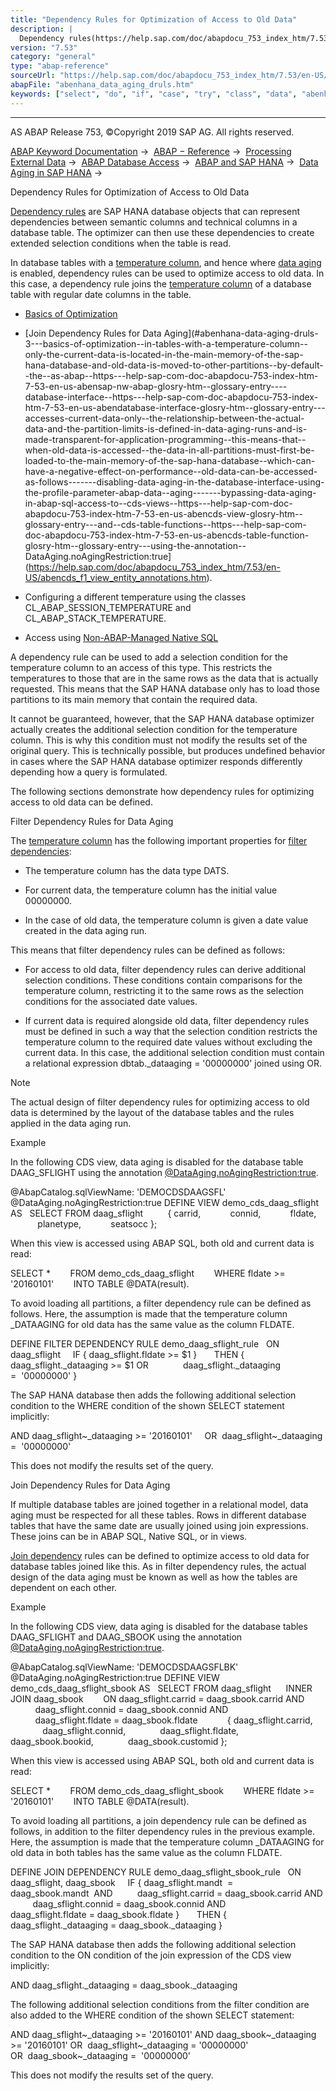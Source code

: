 ```yaml
---
title: "Dependency Rules for Optimization of Access to Old Data"
description: |
  Dependency rules(https://help.sap.com/doc/abapdocu_753_index_htm/7.53/en-US/abenddic_dependency_rules.htm) are SAP HANA database objects that can represent dependencies between semantic columns and technical columns in a database table. The optimizer can then use these dependencies to create exten
version: "7.53"
category: "general"
type: "abap-reference"
sourceUrl: "https://help.sap.com/doc/abapdocu_753_index_htm/7.53/en-US/abenhana_data_aging_druls.htm"
abapFile: "abenhana_data_aging_druls.htm"
keywords: ["select", "do", "if", "case", "try", "class", "data", "abenhana", "aging", "druls"]
---
```


* * *

AS ABAP Release 753, ©Copyright 2019 SAP AG. All rights reserved.

[ABAP Keyword Documentation](https://help.sap.com/doc/abapdocu_753_index_htm/7.53/en-US/abenabap.htm) →  [ABAP − Reference](https://help.sap.com/doc/abapdocu_753_index_htm/7.53/en-US/abenabap_reference.htm) →  [Processing External Data](https://help.sap.com/doc/abapdocu_753_index_htm/7.53/en-US/abenabap_language_external_data.htm) →  [ABAP Database Access](https://help.sap.com/doc/abapdocu_753_index_htm/7.53/en-US/abenabap_sql.htm) →  [ABAP and SAP HANA](https://help.sap.com/doc/abapdocu_753_index_htm/7.53/en-US/abenabap_hana.htm) →  [Data Aging in SAP HANA](https://help.sap.com/doc/abapdocu_753_index_htm/7.53/en-US/abenhana_data_aging.htm) → 

Dependency Rules for Optimization of Access to Old Data

[Dependency rules](https://help.sap.com/doc/abapdocu_753_index_htm/7.53/en-US/abenddic_dependency_rules.htm) are SAP HANA database objects that can represent dependencies between semantic columns and technical columns in a database table. The optimizer can then use these dependencies to create extended selection conditions when the table is read.

In database tables with a [temperature column](https://help.sap.com/doc/abapdocu_753_index_htm/7.53/en-US/abendata_aging_glosry.htm "Glossary Entry"), and hence where [data aging](https://help.sap.com/doc/abapdocu_753_index_htm/7.53/en-US/abentemperature_column_glosry.htm "Glossary Entry") is enabled, dependency rules can be used to optimize access to old data. In this case, a dependency rule joins the [temperature column](https://help.sap.com/doc/abapdocu_753_index_htm/7.53/en-US/abentemperature_column_glosry.htm "Glossary Entry") of a database table with regular date columns in the table.

-   [Basics of Optimization](#abenhana-data-aging-druls-1--------filter-dependency-rules-for-data-aging---@ITOC@@ABENHANA_DATA_AGING_DRULS_2)

-   [Join Dependency Rules for Data Aging](#abenhana-data-aging-druls-3---basics-of-optimization--in-tables-with-a-temperature-column--only-the-current-data-is-located-in-the-main-memory-of-the-sap-hana-database-and-old-data-is-moved-to-other-partitions--by-default--the--as-abap--https---help-sap-com-doc-abapdocu-753-index-htm-7-53-en-us-abensap-nw-abap-glosry-htm--glossary-entry----database-interface--https---help-sap-com-doc-abapdocu-753-index-htm-7-53-en-us-abendatabase-interface-glosry-htm--glossary-entry---accesses-current-data-only--the-relationship-between-the-actual-data-and-the-partition-limits-is-defined-in-data-aging-runs-and-is-made-transparent-for-application-programming--this-means-that--when-old-data-is-accessed--the-data-in-all-partitions-must-first-be-loaded-to-the-main-memory-of-the-sap-hana-database--which-can-have-a-negative-effect-on-performance--old-data-can-be-accessed-as-follows-------disabling-data-aging-in-the-database-interface-using-the-profile-parameter-abap-data--aging-------bypassing-data-aging-in-abap-sql-access-to--cds-views--https---help-sap-com-doc-abapdocu-753-index-htm-7-53-en-us-abencds-view-glosry-htm--glossary-entry---and--cds-table-functions--https---help-sap-com-doc-abapdocu-753-index-htm-7-53-en-us-abencds-table-function-glosry-htm--glossary-entry---using-the-annotation--DataAging.noAgingRestriction:true](https://help.sap.com/doc/abapdocu_753_index_htm/7.53/en-US/abencds_f1_view_entity_annotations.htm).

-   Configuring a different temperature using the classes CL\_ABAP\_SESSION\_TEMPERATURE and CL\_ABAP\_STACK\_TEMPERATURE.

-   Access using [Non-ABAP-Managed Native SQL](https://help.sap.com/doc/abapdocu_753_index_htm/7.53/en-US/abenabap_managed_db_objects_nsql.htm)

A dependency rule can be used to add a selection condition for the temperature column to an access of this type. This restricts the temperatures to those that are in the same rows as the data that is actually requested. This means that the SAP HANA database only has to load those partitions to its main memory that contain the required data.

It cannot be guaranteed, however, that the SAP HANA database optimizer actually creates the additional selection condition for the temperature column. This is why this condition must not modify the results set of the original query. This is technically possible, but produces undefined behavior in cases where the SAP HANA database optimizer responds differently depending how a query is formulated.

The following sections demonstrate how dependency rules for optimizing access to old data can be defined.

Filter Dependency Rules for Data Aging

The [temperature column](https://help.sap.com/doc/abapdocu_753_index_htm/7.53/en-US/abentemperature_column_glosry.htm "Glossary Entry") has the following important properties for [filter dependencies](https://help.sap.com/doc/abapdocu_753_index_htm/7.53/en-US/abenddicddl_define_filter_drul.htm):

-   The temperature column has the data type DATS.

-   For current data, the temperature column has the initial value 00000000.

-   In the case of old data, the temperature column is given a date value created in the data aging run.

This means that filter dependency rules can be defined as follows:

-   For access to old data, filter dependency rules can derive additional selection conditions. These conditions contain comparisons for the temperature column, restricting it to the same rows as the selection conditions for the associated date values.

-   If current data is required alongside old data, filter dependency rules must be defined in such a way that the selection condition restricts the temperature column to the required date values without excluding the current data. In this case, the additional selection condition must contain a relational expression dbtab.\_dataaging = '00000000' joined using OR.

Note

The actual design of filter dependency rules for optimizing access to old data is determined by the layout of the database tables and the rules applied in the data aging run.

Example

In the following CDS view, data aging is disabled for the database table DAAG\_SFLIGHT using the annotation [@DataAging.noAgingRestriction:true](https://help.sap.com/doc/abapdocu_753_index_htm/7.53/en-US/abencds_f1_view_entity_annotations.htm).

@AbapCatalog.sqlViewName: 'DEMOCDSDAAGSFL'
@DataAging.noAgingRestriction:true
DEFINE VIEW demo\_cds\_daag\_sflight AS
  SELECT FROM daag\_sflight
         { carrid,
           connid,
           fldate,
           planetype,
           seatsocc };

When this view is accessed using ABAP SQL, both old and current data is read:

SELECT \*
       FROM demo\_cds\_daag\_sflight
       WHERE fldate >= '20160101'
       INTO TABLE @DATA(result).

To avoid loading all partitions, a filter dependency rule can be defined as follows. Here, the assumption is made that the temperature column \_DATAAGING for old data has the same value as the column FLDATE.

DEFINE FILTER DEPENDENCY RULE demo\_daag\_sflight\_rule
  ON daag\_sflight
    IF { daag\_sflight.fldate >= $1 }
      THEN { daag\_sflight.\_dataaging >= $1 OR
             daag\_sflight.\_dataaging =  '00000000' }

The SAP HANA database then adds the following additional selection condition to the WHERE condition of the shown SELECT statement implicitly:

AND daag\_sflight~\_dataaging >= '20160101'
    OR  daag\_sflight~\_dataaging =  '00000000'

This does not modify the results set of the query.

Join Dependency Rules for Data Aging

If multiple database tables are joined together in a relational model, data aging must be respected for all these tables. Rows in different database tables that have the same date are usually joined using join expressions. These joins can be in ABAP SQL, Native SQL, or in views.

[Join dependency](https://help.sap.com/doc/abapdocu_753_index_htm/7.53/en-US/abenddicddl_define_join_drul.htm) rules can be defined to optimize access to old data for database tables joined like this. As in filter dependency rules, the actual design of the data aging must be known as well as how the tables are dependent on each other.

Example

In the following CDS view, data aging is disabled for the database tables DAAG\_SFLIGHT and DAAG\_SBOOK using the annotation [@DataAging.noAgingRestriction:true](https://help.sap.com/doc/abapdocu_753_index_htm/7.53/en-US/abencds_f1_view_entity_annotations.htm).

@AbapCatalog.sqlViewName: 'DEMOCDSDAAGSFLBK'
@DataAging.noAgingRestriction:true
DEFINE VIEW demo\_cds\_daag\_sflight\_sbook AS
  SELECT FROM daag\_sflight
     INNER JOIN daag\_sbook
       ON daag\_sflight.carrid = daag\_sbook.carrid AND
          daag\_sflight.connid = daag\_sbook.connid AND
          daag\_sflight.fldate = daag\_sbook.fldate
           { daag\_sflight.carrid,
             daag\_sflight.connid,
             daag\_sflight.fldate,
             daag\_sbook.bookid,
             daag\_sbook.customid };

When this view is accessed using ABAP SQL, both old and current data is read:

SELECT \*
       FROM demo\_cds\_daag\_sflight\_sbook
       WHERE fldate >= '20160101'
       INTO TABLE @DATA(result).

To avoid loading all partitions, a join dependency rule can be defined as follows, in addition to the filter dependency rules in the previous example. Here, the assumption is made that the temperature column \_DATAAGING for old data in both tables has the same value as the column FLDATE.

DEFINE JOIN DEPENDENCY RULE demo\_daag\_sflight\_sbook\_rule
  ON daag\_sflight, daag\_sbook
    IF { daag\_sflight.mandt  = daag\_sbook.mandt  AND
         daag\_sflight.carrid = daag\_sbook.carrid AND
         daag\_sflight.connid = daag\_sbook.connid AND
         daag\_sflight.fldate = daag\_sbook.fldate }
      THEN { daag\_sflight.\_dataaging = daag\_sbook.\_dataaging }

The SAP HANA database then adds the following additional selection condition to the ON condition of the join expression of the CDS view implicitly:

AND daag\_sflight.\_dataaging = daag\_sbook.\_dataaging

The following additional selection conditions from the filter condition are also added to the WHERE condition of the shown SELECT statement:

AND daag\_sflight~\_dataaging >= '20160101'
AND daag\_sbook~\_dataaging >= '20160101'
OR  daag\_sflight~\_dataaging = '00000000'
OR  daag\_sbook~\_dataaging =  '00000000'

This does not modify the results set of the query.